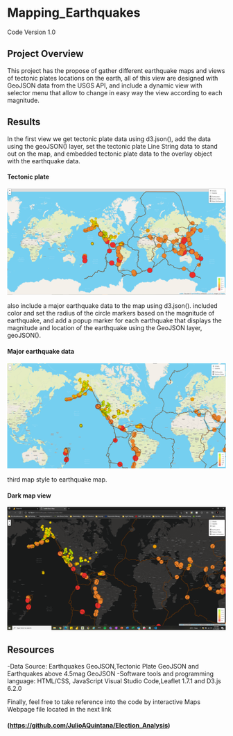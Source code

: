 # Mapping_Earthquakes
Code Version 1.0

## Project Overview
This project has the propose of gather different earthquake maps and views of tectonic plates locations on the earth, all of this view are designed with GeoJSON data from the USGS API, and include a dynamic view with selector menu that allow to change in easy way the view according to each magnitude.

## Results 
In the first view we get tectonic plate data using d3.json(), add the data using the geoJSON() layer, set the tectonic plate Line String data to stand out on the map, and embedded tectonic plate data to the overlay object with the earthquake data.

   #### Tectonic plate 
   ![](https://github.com/JulioAQuintana/Mapping_Earthquakes/blob/main/Resources/MajorEQ.png)

also include a major earthquake data to the map using d3.json(). included color and set the radius of the circle markers based on the magnitude of earthquake, and add a popup marker for each earthquake that displays the magnitude and location of the earthquake using the GeoJSON layer, geoJSON().

   #### Major earthquake data
   ![](https://github.com/JulioAQuintana/Mapping_Earthquakes/blob/main/Resources/TectonicPlates.png)

third map style to earthquake map.
   #### Dark map view
   ![](https://github.com/JulioAQuintana/Mapping_Earthquakes/blob/main/Resources/dark.png)

## Resources 
-Data Source: Earthquakes GeoJSON,Tectonic Plate GeoJSON and Earthquakes above 4.5mag GeoJSON
-Software tools and programming language: HTML/CSS, JavaScript Visual Studio Code,Leaflet 1.7.1 and D3.js 6.2.0

Finally, feel free to take reference into the code by interactive Maps Webpage file located in the next link
   #### (https://github.com/JulioAQuintana/Election_Analysis)
